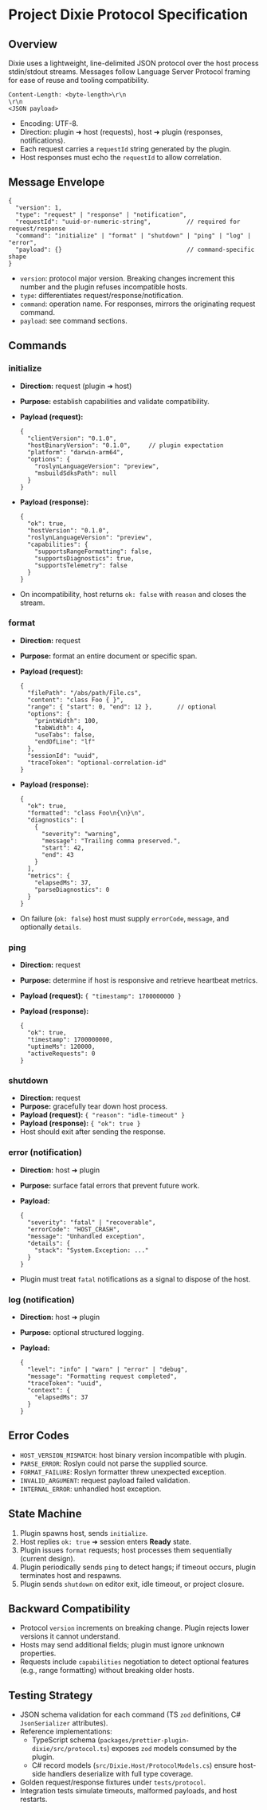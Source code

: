 # Project Dixie Protocol Specification

## Overview

Dixie uses a lightweight, line-delimited JSON protocol over the host process stdin/stdout streams. Messages follow Language Server Protocol framing for ease of reuse and tooling compatibility.

```
Content-Length: <byte-length>\r\n
\r\n
<JSON payload>
```

- Encoding: UTF-8.
- Direction: plugin ➜ host (requests), host ➜ plugin (responses, notifications).
- Each request carries a `requestId` string generated by the plugin.
- Host responses must echo the `requestId` to allow correlation.

## Message Envelope

```jsonc
{
  "version": 1,
  "type": "request" | "response" | "notification",
  "requestId": "uuid-or-numeric-string",          // required for request/response
  "command": "initialize" | "format" | "shutdown" | "ping" | "log" | "error",
  "payload": {}                                   // command-specific shape
}
```

- `version`: protocol major version. Breaking changes increment this number and the plugin refuses incompatible hosts.
- `type`: differentiates request/response/notification.
- `command`: operation name. For responses, mirrors the originating request command.
- `payload`: see command sections.

## Commands

### initialize

- **Direction:** request (plugin ➜ host)
- **Purpose:** establish capabilities and validate compatibility.
- **Payload (request):**

  ```jsonc
  {
    "clientVersion": "0.1.0",
    "hostBinaryVersion": "0.1.0",     // plugin expectation
    "platform": "darwin-arm64",
    "options": {
      "roslynLanguageVersion": "preview",
      "msbuildSdksPath": null
    }
  }
  ```

- **Payload (response):**

  ```jsonc
  {
    "ok": true,
    "hostVersion": "0.1.0",
    "roslynLanguageVersion": "preview",
    "capabilities": {
      "supportsRangeFormatting": false,
      "supportsDiagnostics": true,
      "supportsTelemetry": false
    }
  }
  ```

- On incompatibility, host returns `ok: false` with `reason` and closes the stream.

### format

- **Direction:** request
- **Purpose:** format an entire document or specific span.
- **Payload (request):**

  ```jsonc
  {
    "filePath": "/abs/path/File.cs",
    "content": "class Foo { }",
    "range": { "start": 0, "end": 12 },       // optional
    "options": {
      "printWidth": 100,
      "tabWidth": 4,
      "useTabs": false,
      "endOfLine": "lf"
    },
    "sessionId": "uuid",
    "traceToken": "optional-correlation-id"
  }
  ```

- **Payload (response):**

  ```jsonc
  {
    "ok": true,
    "formatted": "class Foo\n{\n}\n",
    "diagnostics": [
      {
        "severity": "warning",
        "message": "Trailing comma preserved.",
        "start": 42,
        "end": 43
      }
    ],
    "metrics": {
      "elapsedMs": 37,
      "parseDiagnostics": 0
    }
  }
  ```

- On failure (`ok: false`) host must supply `errorCode`, `message`, and optionally `details`.

### ping

- **Direction:** request
- **Purpose:** determine if host is responsive and retrieve heartbeat metrics.
- **Payload (request):** `{ "timestamp": 1700000000 }`
- **Payload (response):**

  ```jsonc
  {
    "ok": true,
    "timestamp": 1700000000,
    "uptimeMs": 120000,
    "activeRequests": 0
  }
  ```

### shutdown

- **Direction:** request
- **Purpose:** gracefully tear down host process.
- **Payload (request):** `{ "reason": "idle-timeout" }`
- **Payload (response):** `{ "ok": true }`
- Host should exit after sending the response.

### error (notification)

- **Direction:** host ➜ plugin
- **Purpose:** surface fatal errors that prevent future work.
- **Payload:**

  ```jsonc
  {
    "severity": "fatal" | "recoverable",
    "errorCode": "HOST_CRASH",
    "message": "Unhandled exception",
    "details": {
      "stack": "System.Exception: ..."
    }
  }
  ```

- Plugin must treat `fatal` notifications as a signal to dispose of the host.

### log (notification)

- **Direction:** host ➜ plugin
- **Purpose:** optional structured logging.
- **Payload:**

  ```jsonc
  {
    "level": "info" | "warn" | "error" | "debug",
    "message": "Formatting request completed",
    "traceToken": "uuid",
    "context": {
      "elapsedMs": 37
    }
  }
  ```

## Error Codes

- `HOST_VERSION_MISMATCH`: host binary version incompatible with plugin.
- `PARSE_ERROR`: Roslyn could not parse the supplied source.
- `FORMAT_FAILURE`: Roslyn formatter threw unexpected exception.
- `INVALID_ARGUMENT`: request payload failed validation.
- `INTERNAL_ERROR`: unhandled host exception.

## State Machine

1. Plugin spawns host, sends `initialize`.
2. Host replies `ok: true` ➜ session enters **Ready** state.
3. Plugin issues `format` requests; host processes them sequentially (current design).
4. Plugin periodically sends `ping` to detect hangs; if timeout occurs, plugin terminates host and respawns.
5. Plugin sends `shutdown` on editor exit, idle timeout, or project closure.

## Backward Compatibility

- Protocol `version` increments on breaking change. Plugin rejects lower versions it cannot understand.
- Hosts may send additional fields; plugin must ignore unknown properties.
- Requests include `capabilities` negotiation to detect optional features (e.g., range formatting) without breaking older hosts.

## Testing Strategy

- JSON schema validation for each command (TS `zod` definitions, C# `JsonSerializer` attributes).
- Reference implementations:
  - TypeScript schema (`packages/prettier-plugin-dixie/src/protocol.ts`) exposes `zod` models consumed by the plugin.
  - C# record models (`src/Dixie.Host/ProtocolModels.cs`) ensure host-side handlers deserialize with full type coverage.
- Golden request/response fixtures under `tests/protocol`.
- Integration tests simulate timeouts, malformed payloads, and host restarts.
